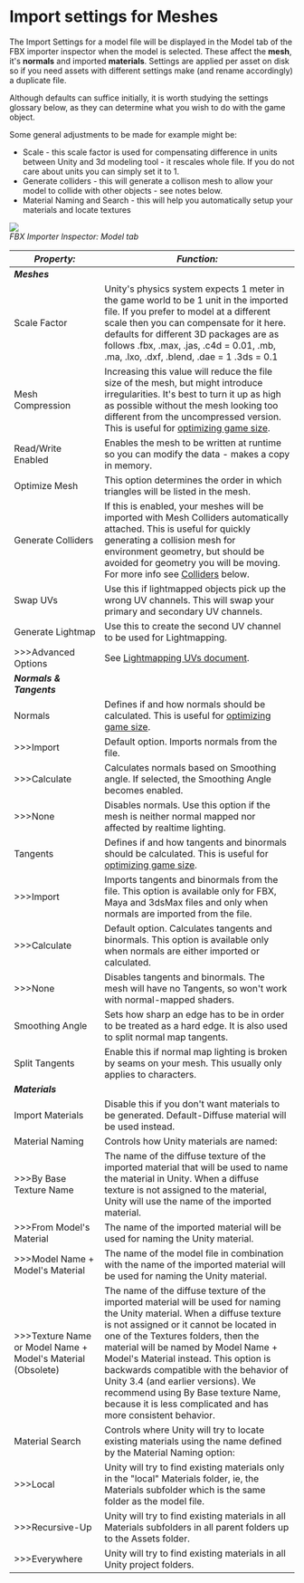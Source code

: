 Import settings for Meshes
==========================


The <span class=keyword>Import Settings</span> for a model file will be displayed in the <span class=inspector>Model</span> tab of the FBX importer inspector when the model is selected. These affect the __mesh__, it's __normals__ and imported __materials__. Settings are applied per asset on disk so if you need assets with different settings make (and rename accordingly) a duplicate file.

Although defaults can suffice initially, it is worth studying the settings glossary below, as they can determine what you wish to do with the game object.

Some general adjustments to be made for example might be:

* Scale - this scale factor is used for compensating difference in units between Unity and 3d modeling tool - it rescales whole file. If you do not care about units you can simply set it to 1.
* Generate colliders - this will generate a collison mesh to allow your model to collide with other objects - see notes below.
* Material Naming and Search - this will help you automatically setup your materials and locate textures

![](http://docwiki.hq.unity3d.com/uploads/Main/MecanimImporterModelTab.png)  
_FBX Importer Inspector: Model tab_


|**_Property:_** |**_Function:_** |
|--|--|
|___Meshes___ |
|<span class=component>Scale Factor</span> |Unity's physics system expects 1 meter in the game world to be 1 unit in the imported file. If you prefer to model at a different scale then you can compensate for it here. defaults for different 3D packages are as follows .fbx, .max, .jas, .c4d = 0.01, .mb, .ma, .lxo, .dxf, .blend, .dae = 1 .3ds = 0.1|
|<span class=component>Mesh Compression</span> |Increasing this value will reduce the file size of the mesh, but might introduce irregularities.  It's best to turn it up as high as possible without the mesh looking too different from the uncompressed version. This is useful for [optimizing game size](reducingfilesize.html). |
|<span class=component>Read/Write Enabled</span>|Enables the mesh to be written at runtime so you can modify the data - makes a copy in memory.|
|<span class=component>Optimize Mesh</span>|This option determines the order in which triangles will be listed in the mesh.|
|<span class=component>Generate Colliders</span> |If this is enabled, your meshes will be imported with Mesh Colliders automatically attached. This is useful for quickly generating a collision mesh for environment geometry, but should be avoided for geometry you will be moving. For more info see [Colliders](#colliders) below. |
|<span class=component>Swap UVs</span> |Use this if lightmapped objects pick up the wrong UV channels. This will swap your primary and secondary UV channels.|
|<span class=component>Generate Lightmap</span> |Use this to create the second UV channel to be used for Lightmapping.|
|>>><span class=component>Advanced Options</span> |See [Lightmapping UVs document](main.lightmappinguv.html).|
|___Normals & Tangents___ |
|<span class=component>Normals</span> |Defines if and how normals should be calculated. This is useful for [optimizing game size](reducingfilesize.html). |
|>>><span class=component>Import</span> |Default option. Imports normals from the file. |
|>>><span class=component>Calculate</span> |Calculates normals based on <span class=component>Smoothing angle</span>. If selected, the <span class=component>Smoothing Angle</span> becomes enabled. |
|>>><span class=component>None</span> |Disables normals. Use this option if the mesh is neither normal mapped nor affected by realtime lighting. |
|<span class=component>Tangents</span> |Defines if and how tangents and binormals should be calculated. This is useful for [optimizing game size](reducingfilesize.html). |
|>>><span class=component>Import</span> |Imports tangents and binormals from the file. This option is available only for FBX, Maya and 3dsMax files and only when normals are imported from the file. |
|>>><span class=component>Calculate</span> |Default option. Calculates tangents and binormals. This option is available only when normals are either imported or calculated.  |
|>>><span class=component>None</span> |Disables tangents and binormals. The mesh will have no Tangents, so won't work with normal-mapped shaders. |
|<span class=component>Smoothing Angle</span> |Sets how sharp an edge has to be in order to be treated as a hard edge. It is also used to split normal map tangents. |
|<span class=component>Split Tangents</span> |Enable this if normal map lighting is broken by seams on your mesh. This usually only applies to characters. |
|___Materials___ |
|<span class=component>Import Materials</span> |Disable this if you don't want materials to be generated. Default-Diffuse material will be used instead. |
|<span class=component>Material Naming</span> |Controls how Unity materials are named: |
|>>><span class=component>By Base Texture Name</span> |The name of the diffuse texture of the imported material that will be used to name the material in Unity. When a diffuse texture is not assigned to the material, Unity will use the name of the imported material. |
|>>><span class=component>From Model's Material</span> |The name of the imported material will be used for naming the Unity material. |
|>>><span class=component>Model Name + Model's Material</span> |The name of the model file in combination with the name of the imported material will be used for naming the Unity material. |
|>>><span class=component>Texture Name or Model Name + Model's Material (Obsolete)</span> |The name of the diffuse texture of the imported material will be used for naming the Unity material. When a diffuse texture is not assigned or it cannot be located in one of the Textures folders, then the material will be named by Model Name + Model's Material instead. This option is backwards compatible with the behavior of Unity 3.4 (and earlier versions). We recommend using <span class=component>By Base texture Name</span>, because it is less complicated and has more consistent behavior. |
|<span class=component>Material Search</span> |Controls where Unity will try to locate existing materials using the name defined by the <span class=component>Material Naming</span> option: |
|>>><span class=component>Local</span> |Unity will try to find existing materials only in the "local" Materials folder, ie, the Materials subfolder which is the same folder as the model file. |
|>>><span class=component>Recursive-Up</span> |Unity will try to find existing materials in all Materials subfolders in all parent folders up to the Assets folder. |
|>>><span class=component>Everywhere</span> |Unity will try to find existing materials in all Unity project folders. |

